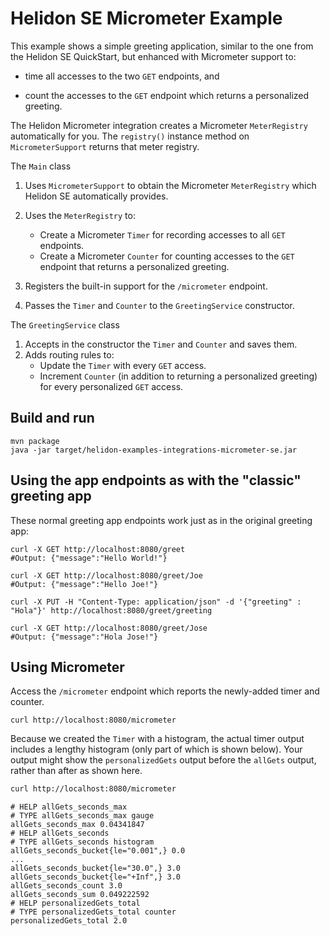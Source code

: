 # Helidon SE Micrometer Example

This example shows a simple greeting application, similar to the one from the 
Helidon SE QuickStart, but enhanced with Micrometer support to:

* time all accesses to the two `GET` endpoints, and

* count the accesses to the `GET` endpoint which returns a personalized
  greeting.

The Helidon Micrometer integration creates a Micrometer `MeterRegistry` automatically for you.
The `registry()` instance method on `MicrometerSupport` returns that meter registry.
  
The `Main` class
1. Uses `MicrometerSupport` to obtain the Micrometer `MeterRegistry` which Helidon SE 
   automatically provides.
   
1. Uses the `MeterRegistry` to: 
   * Create a Micrometer `Timer` for recording accesses to all `GET` endpoints.
   * Create a Micrometer `Counter` for counting accesses to the `GET` endpoint that
     returns a personalized greeting. 

1. Registers the built-in support for the `/micrometer` endpoint.
    
1. Passes the `Timer` and `Counter` to the `GreetingService` constructor.

The `GreetingService` class
1. Accepts in the constructor the `Timer` and `Counter` and saves them.
1. Adds routing rules to:
   * Update the `Timer` with every `GET` access.
   * Increment `Counter` (in addition to returning a personalized greeting) for every 
     personalized `GET` access.


## Build and run

```shell
mvn package
java -jar target/helidon-examples-integrations-micrometer-se.jar
```

## Using the app endpoints as with the "classic" greeting app

These normal greeting app endpoints work just as in the original greeting app:

```shell
curl -X GET http://localhost:8080/greet
#Output: {"message":"Hello World!"}

curl -X GET http://localhost:8080/greet/Joe
#Output: {"message":"Hello Joe!"}

curl -X PUT -H "Content-Type: application/json" -d '{"greeting" : "Hola"}' http://localhost:8080/greet/greeting

curl -X GET http://localhost:8080/greet/Jose
#Output: {"message":"Hola Jose!"}
```

## Using Micrometer

Access the `/micrometer` endpoint which reports the newly-added timer and counter.
```shell
curl http://localhost:8080/micrometer
```

Because we created the `Timer` with a histogram,
the actual timer output includes a lengthy histogram (only part of which is shown below). 
Your output might show the `personalizedGets` output before the `allGets` output, 
rather than after as shown here.

```bash
curl http://localhost:8080/micrometer
```
```text
# HELP allGets_seconds_max  
# TYPE allGets_seconds_max gauge
allGets_seconds_max 0.04341847
# HELP allGets_seconds  
# TYPE allGets_seconds histogram
allGets_seconds_bucket{le="0.001",} 0.0
...
allGets_seconds_bucket{le="30.0",} 3.0
allGets_seconds_bucket{le="+Inf",} 3.0
allGets_seconds_count 3.0
allGets_seconds_sum 0.049222592
# HELP personalizedGets_total  
# TYPE personalizedGets_total counter
personalizedGets_total 2.0

```